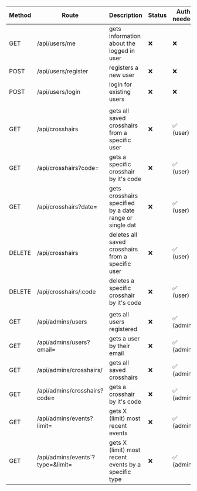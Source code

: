 | Method | Route                            | Description                                             | Status | Auth needed |
| ------ | -------------------------------- | ------------------------------------------------------- | ------ | ----------- |
| GET    | /api/users/me                    | gets information about the logged in user               | ❌     | ❌          |
| POST   | /api/users/register              | registers a new user                                    | ❌     | ❌          |
| POST   | /api/users/login                 | login for existing users                                | ❌     | ❌          |
|        |                                  |                                                         |        |             |
| GET    | /api/crosshairs                  | gets all saved crosshairs from a specific user          | ❌     | ✅ (user)   |
| GET    | /api/crosshairs?code=            | gets a specific crosshair by it's code                  | ❌     | ✅ (user)   |
| GET    | /api/crosshairs?date=            | gets crosshairs specified by a date range or single dat | ❌     | ✅ (user)   |
| DELETE | /api/crosshairs                  | deletes all saved crosshairs from a specific user       | ❌     | ✅ (user)   |
| DELETE | /api/crosshairs/:code            | deletes a specific crosshair by it's code               | ❌     | ✅ (user)   |
|        |                                  |                                                         |        |             |
| GET    | /api/admins/users                | gets all users registered                               | ❌     | ✅ (admin)  |
| GET    | /api/admins/users?email=         | gets a user by their email                              | ❌     | ✅ (admin)  |
| GET    | /api/admins/crosshairs/          | gets all saved crosshairs                               | ❌     | ✅ (admin)  |
| GET    | /api/admins/crosshairs?code=     | gets a crosshair by it's code                           | ❌     | ✅ (admin)  |
| GET    | /api/admins/events?limit=        | gets X (limit) most recent events                       | ❌     | ✅ (admin)  |
| GET    | /api/admins/events`?type=&limit= | gets X (limit) most recent events by a specific type    | ❌     | ✅ (admin)  |
